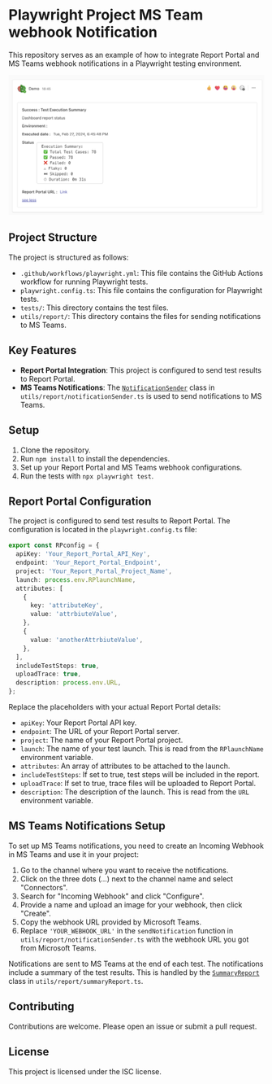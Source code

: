 # Playwright Project MS Team webhook Notification

This repository serves as an example of how to integrate Report Portal and MS Teams webhook notifications in a Playwright testing environment.

![MS Team Notification](docs/MSTeam_notification.png)

## Project Structure

The project is structured as follows:

- `.github/workflows/playwright.yml`: This file contains the GitHub Actions workflow for running Playwright tests.
- `playwright.config.ts`: This file contains the configuration for Playwright tests.
- `tests/`: This directory contains the test files.
- `utils/report/`: This directory contains the files for sending notifications to MS Teams.

## Key Features

- **Report Portal Integration**: This project is configured to send test results to Report Portal.
- **MS Teams Notifications**: The [`NotificationSender`](utils/report/notificationSender.ts) class in `utils/report/notificationSender.ts` is used to send notifications to MS Teams.

## Setup

1. Clone the repository.
2. Run `npm install` to install the dependencies.
3. Set up your Report Portal and MS Teams webhook configurations.
4. Run the tests with `npx playwright test`.

## Report Portal Configuration

The project is configured to send test results to Report Portal. The configuration is located in the `playwright.config.ts` file:

```typescript
export const RPconfig = {
  apiKey: 'Your_Report_Portal_API_Key',
  endpoint: 'Your_Report_Portal_Endpoint',
  project: 'Your_Report_Portal_Project_Name',
  launch: process.env.RPlaunchName,
  attributes: [
    {
      key: 'attributeKey',
      value: 'attrbiuteValue',
    },
    {
      value: 'anotherAttrbiuteValue',
    },
  ],
  includeTestSteps: true,
  uploadTrace: true,
  description: process.env.URL,
};
```
Replace the placeholders with your actual Report Portal details:

- `apiKey`: Your Report Portal API key.
- `endpoint`: The URL of your Report Portal server.
- `project`: The name of your Report Portal project.
- `launch`: The name of your test launch. This is read from the `RPlaunchName` environment variable.
- `attributes`: An array of attributes to be attached to the launch.
- `includeTestSteps`: If set to true, test steps will be included in the report.
- `uploadTrace`: If set to true, trace files will be uploaded to Report Portal.
- `description`: The description of the launch. This is read from the `URL` environment variable.


## MS Teams Notifications Setup

To set up MS Teams notifications, you need to create an Incoming Webhook in MS Teams and use it in your project:

1. Go to the channel where you want to receive the notifications.
2. Click on the three dots (...) next to the channel name and select "Connectors".
3. Search for "Incoming Webhook" and click "Configure".
4. Provide a name and upload an image for your webhook, then click "Create".
5. Copy the webhook URL provided by Microsoft Teams.
6. Replace `'YOUR_WEBHOOK_URL'` in the `sendNotification` function in `utils/report/notificationSender.ts` with the webhook URL you got from Microsoft Teams.

Notifications are sent to MS Teams at the end of each test. The notifications include a summary of the test results. This is handled by the [`SummaryReport`](utils/report/summaryReport.ts) class in `utils/report/summaryReport.ts`.

## Contributing

Contributions are welcome. Please open an issue or submit a pull request.

## License

This project is licensed under the ISC license.